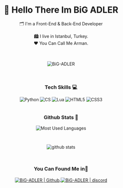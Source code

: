 <h1 align="center">👋 Hello There Im BiG ADLER</h1>
<div align="center">
🗂 I'm a Front-End & Back-End Developer
<br />
<br />
🏙 I live in Istanbul, Turkey.
<br />
❤ You Can Call Me Arman.
<br />
</div>
<br />
<br />
<br />

<div align="center">
<img src="https://komarev.com/ghpvc/?username=BiG-ADLER&label=Profile%20views&color=3E98B4&style=for-the-badge&" alt="BiG-ADLER" />
</div>

<br />
<br />

<h3 align="center">Tech Skills 💻</h3>
<div align="center">
<img  alt="Python" title="Python"  src="http://img.shields.io/badge/-Python-3776AB?style=flat-square&logo=python&logoColor=ffffff" />
<img  alt="CS" title="C Sharp"  src="https://img.shields.io/badge/-CS-6a329f?style=flat-square&logo=csharp&logoColor=ffffff" />
<img  alt="Lua" title="Lua"  src="http://img.shields.io/badge/-Lua-2C2D72?style=flat-square&logo=Lua&logoColor=FFFFFF" />
<img  alt="HTML5" title="HTML5"  src="http://img.shields.io/badge/-HTML5-E34F26?style=flat-square&logo=HTML5&logoColor=FFFFFF" />
<img alt="CSS3" title="CSS3"  src="http://img.shields.io/badge/-CSS3-1572B6?style=flat-square&logo=CSS3&logoColor=FFFFFF" />
</div>
<br />

<h3 align="center">Github Stats 🧭</h3>
<div align="center">

![Most Used Languages](https://github-readme-stats.vercel.app/api/top-langs/?username=BiG-ADLER&layout=compact)
  
<br />

![github stats](https://github-readme-stats.vercel.app/api?username=BiG-ADLER&theme=gruvbox_duo&show_icons=true&include_all_commits=true&count_private=true&theme=react&hide_border=true&bg_color=0D1117&title_color=3E98B4&icon_color=3E98B4)
<br />
</div>
<br />

<h3 align="center">You Can Found Me in📩</h3>
<div align="center">
<a href="https://github.com/BiG-ADLER">
<img align="center" alt="BiG-ADLER | Github"  src="http://img.shields.io/badge/-Github-181717?style=flat-square&logo=github&logoColor=FFFFFF" />
</a>
<a href="https://discord.gg/Hq2uQJNfmZ">
<img align="center" alt="BiG-ADLER | discord"  src="http://img.shields.io/badge/-Discord-7289DA?style=flat-square&logo=discord&logoColor=FFFFFF" />
</a>
</div>


[github]: https://github.com/BiG-ADLER
[discord]: https://discord.gg/Hq2uQJNfmZ
